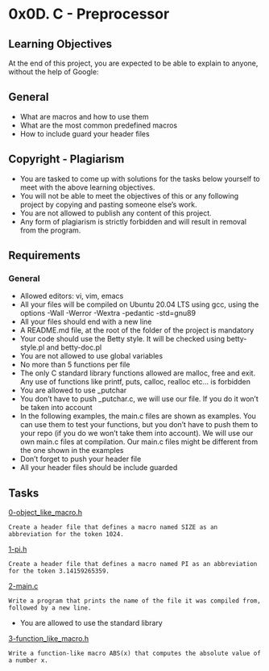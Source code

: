 # 0x0D. C - Preprocessor

## Learning Objectives
At the end of this project, you are expected to be able to explain to anyone, without the help of Google:

## General
* What are macros and how to use them
* What are the most common predefined macros
* How to include guard your header files

## Copyright - Plagiarism
* You are tasked to come up with solutions for the tasks below yourself to meet with the above learning objectives.
* You will not be able to meet the objectives of this or any following project by copying and pasting someone else’s work.
* You are not allowed to publish any content of this project.
* Any form of plagiarism is strictly forbidden and will result in removal from the program.

## Requirements
### General
* Allowed editors: vi, vim, emacs
* All your files will be compiled on Ubuntu 20.04 LTS using gcc, using the options -Wall -Werror -Wextra -pedantic -std=gnu89
* All your files should end with a new line
* A README.md file, at the root of the folder of the project is mandatory
* Your code should use the Betty style. It will be checked using betty-style.pl and betty-doc.pl
* You are not allowed to use global variables
* No more than 5 functions per file
* The only C standard library functions allowed are malloc, free and exit. Any use of functions like printf, puts, calloc, realloc etc… is forbidden
* You are allowed to use _putchar
* You don’t have to push _putchar.c, we will use our file. If you do it won’t be taken into account
* In the following examples, the main.c files are shown as examples. You can use them to test your functions, but you don’t have to push them to your repo (if you do we won’t take them into account). We will use our own main.c files at compilation. Our main.c files might be different from the one shown in the examples
* Don’t forget to push your header file
* All your header files should be include guarded

## Tasks
[0-object_like_macro.h](./0-object_like_macro.h)
```
Create a header file that defines a macro named SIZE as an abbreviation for the token 1024.
```

[1-pi.h](./1-pi.h)
```
Create a header file that defines a macro named PI as an abbreviation for the token 3.14159265359.
```

[2-main.c](./2-main.c)
```
Write a program that prints the name of the file it was compiled from, followed by a new line.
```
* You are allowed to use the standard library


[3-function_like_macro.h](./3-function_like_macro.h)
```
Write a function-like macro ABS(x) that computes the absolute value of a number x.
```



